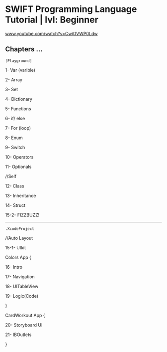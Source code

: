 # SWIFT Programming Language Tutorial | lvl: Beginner

 www.youtube.com/watch?v=CwA1VWP0Ldw


## Chapters ...


	[Playground]


1- Var (varible)

2- Array

3- Set

4- Dictionary

5- Functions

6- if/ else

7- For (loop)

8- Enum

9- Switch

10- Operators

11- Optionals

//Self

12- Class

13- Inheritance

14- Struct

15-2- FIZZBUZZ!

---------------------------------------------

	.XcodeProject

//Auto Layout

15-1- UIkit

Colors App {

16- Intro

17- Navigation

18- UITableView

19- Logic(Code)

}

CardWorkout App {

20- Storyboard UI

21- IBOutlets

}
